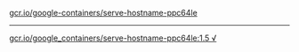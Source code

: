 [gcr.io/google-containers/serve-hostname-ppc64le](https://hub.docker.com/r/abcz/serve-hostname-ppc64le/tags/) 

----
[gcr.io/google_containers/serve-hostname-ppc64le:1.5 √](https://hub.docker.com/r/abcz/serve-hostname-ppc64le/tags/)

